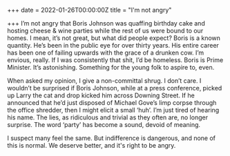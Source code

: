 +++
date = 2022-01-26T00:00:00Z
title = "I'm not angry"

+++
I’m not angry that Boris Johnson was quaffing birthday cake and hosting cheese & wine parties while the rest of us were bound to our homes. I mean, it’s not great, but what did people expect? Boris is a known quantity. He’s been in the public eye for over thirty years. His entire career has been one of failing upwards with the grace of a drunken cow. I’m envious, really. If I was consistently that shit, I’d be homeless. Boris is Prime Minister. It’s astonishing. Something for the young folk to aspire to, even.

When asked my opinion, I give a non-committal shrug. I don’t care. I wouldn’t be surprised if Boris Johnson, while at a press conference, picked up Larry the cat and drop kicked him across Downing Street. If he announced that he’d just disposed of Michael Gove’s limp corpse through the office shredder, then I might elicit a small ‘huh’. I’m just tired of hearing his name. The lies, as ridiculous and trivial as they often are, no longer surprise. The word ‘party’ has become a sound, devoid of meaning.

I suspect many feel the same. But indifference is dangerous, and none of this is normal. We deserve better, and it's right to be angry.